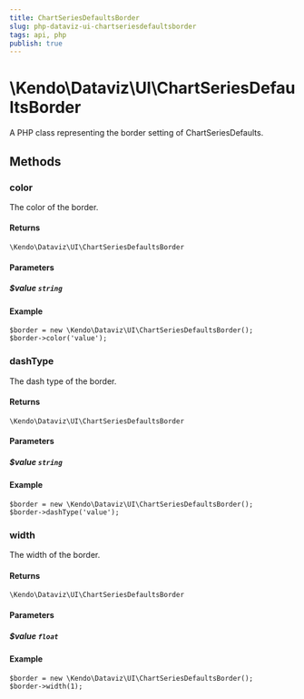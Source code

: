 ```yaml
---
title: ChartSeriesDefaultsBorder
slug: php-dataviz-ui-chartseriesdefaultsborder
tags: api, php
publish: true
---
```


# \Kendo\Dataviz\UI\ChartSeriesDefaultsBorder

A PHP class representing the border setting of ChartSeriesDefaults.


## Methods

### color
The color of the border.

#### Returns
`\Kendo\Dataviz\UI\ChartSeriesDefaultsBorder`

#### Parameters

##### $value `string`



#### Example 
    $border = new \Kendo\Dataviz\UI\ChartSeriesDefaultsBorder();
    $border->color('value');

### dashType
The dash type of the border.

#### Returns
`\Kendo\Dataviz\UI\ChartSeriesDefaultsBorder`

#### Parameters

##### $value `string`



#### Example 
    $border = new \Kendo\Dataviz\UI\ChartSeriesDefaultsBorder();
    $border->dashType('value');

### width
The width of the border.

#### Returns
`\Kendo\Dataviz\UI\ChartSeriesDefaultsBorder`

#### Parameters

##### $value `float`



#### Example 
    $border = new \Kendo\Dataviz\UI\ChartSeriesDefaultsBorder();
    $border->width(1);

